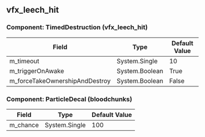 ## vfx_leech_hit

### Component: TimedDestruction (vfx_leech_hit)

|Field|Type|Default Value|
|-----|----|-------------|
|m_timeout|System.Single|10|
|m_triggerOnAwake|System.Boolean|True|
|m_forceTakeOwnershipAndDestroy|System.Boolean|False|

### Component: ParticleDecal (bloodchunks)

|Field|Type|Default Value|
|-----|----|-------------|
|m_chance|System.Single|100|

